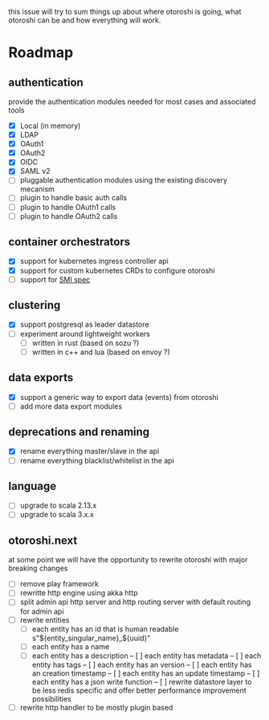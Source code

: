 this issue will try to sum things up about where otoroshi is going, what otoroshi can be and how everything will work.

# Roadmap

## authentication

provide the authentication modules needed for most cases and associated tools 

- [x] Local (in memory)
- [x] LDAP
- [x] OAuth1
- [x] OAuth2
- [x] OIDC
- [x] SAML v2
- [ ] pluggable authentication modules using the existing discovery mecanism
- [ ] plugin to handle basic auth calls
- [ ] plugin to handle OAuth1 calls
- [ ] plugin to handle OAuth2 calls

## container orchestrators

- [x] support for kubernetes ingress controller api
- [x] support for custom kubernetes CRDs to configure otoroshi
- [ ] support for [SMI spec](https://smi-spec.io/)

## clustering

- [x] support postgresql as leader datastore
- [ ] experiment around lightweight workers
  - [ ] written in rust (based on sozu ?)
  - [ ] written in c++ and lua (based on envoy ?)

## data exports

- [x] support a generic way to export data (events) from otoroshi
- [ ] add more data export modules

## deprecations and renaming

- [x] rename everything master/slave in the api
- [ ] rename everything blacklist/whitelist in the api

## language

- [ ] upgrade to scala 2.13.x
- [ ] upgrade to scala 3.x.x

## otoroshi.next

at some point we will have the opportunity to rewrite otoroshi with major breaking changes

- [ ] remove play framework
- [ ] rewritte http engine using akka http
- [ ] split admin api http server and http routing server with default routing for admin api
- [ ] rewrite entities
  - [ ] each entity has an id that is human readable s"${entity_singular_name}_${uuid}"
  - [ ] each entity has a name
  - [ ] each entity has a description
  – [ ] each entity has metadata
  – [ ] each entity has tags
  – [ ] each entity has an version
  – [ ] each entity has an creation timestamp
  – [ ] each entity has an update timestamp
  – [ ] each entity has a json write function
– [ ] rewrite datastore layer to be less redis specific and offer better performance improvement possibilities
- [ ] rewrite http handler to be mostly plugin based
